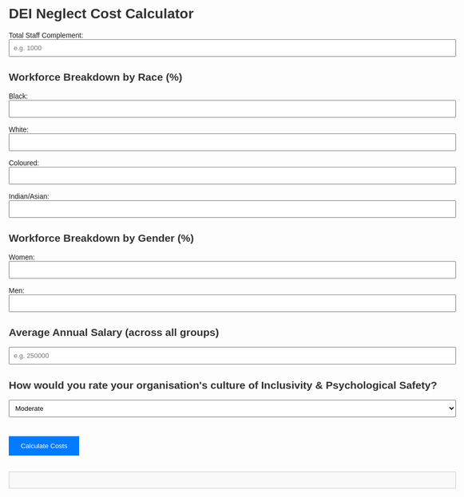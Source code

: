 <!DOCTYPE html>
<html lang="en">
<head>
  <meta charset="UTF-8" />
  <meta name="viewport" content="width=device-width, initial-scale=1.0" />
  <title>DEI Neglect Cost Calculator</title>
  <style>
    body {
      font-family: Arial, sans-serif;
      padding: 2rem;
      max-width: 900px;
      margin: auto;
    }
    h1, h2 {
      color: #333;
    }
    label {
      display: block;
      margin-top: 1rem;
    }
    input, select {
      padding: 0.5rem;
      width: 100%;
      box-sizing: border-box;
    }
    button {
      margin-top: 1.5rem;
      padding: 0.75rem 1.5rem;
      background-color: #007bff;
      color: #fff;
      border: none;
      cursor: pointer;
    }
    .result {
      margin-top: 2rem;
      padding: 1rem;
      border: 1px solid #ccc;
      background-color: #f9f9f9;
    }
  </style>
</head>
<body>
  <h1>DEI Neglect Cost Calculator</h1>

  <label>Total Staff Complement:</label>
  <input type="number" id="totalStaff" placeholder="e.g. 1000" />

  <h2>Workforce Breakdown by Race (%)</h2>
  <label>Black:</label>
  <input type="number" id="blackPct" />
  <label>White:</label>
  <input type="number" id="whitePct" />
  <label>Coloured:</label>
  <input type="number" id="colouredPct" />
  <label>Indian/Asian:</label>
  <input type="number" id="indianPct" />

  <h2>Workforce Breakdown by Gender (%)</h2>
  <label>Women:</label>
  <input type="number" id="womenPct" />
  <label>Men:</label>
  <input type="number" id="menPct" />

  <h2>Average Annual Salary (across all groups)</h2>
  <input type="number" id="avgSalary" placeholder="e.g. 250000" />

  <h2>How would you rate your organisation's culture of Inclusivity & Psychological Safety?</h2>
  <select id="rating">
    <option value="low">Poor</option>
    <option value="medium" selected>Moderate</option>
    <option value="high">Strong</option>
  </select>

  <button onclick="calculateCosts()">Calculate Costs</button>

  <div class="result" id="result"></div>

  <script>
    function calculateCosts() {
      const total = parseFloat(document.getElementById('totalStaff').value);
      const getPct = id => parseFloat(document.getElementById(id).value || 0) / 100;
      const avgSalary = parseFloat(document.getElementById('avgSalary').value || 0);

      const raceGroups = {
        black: { pct: getPct('blackPct'), turnoverRate: 0.04 },
        white: { pct: getPct('whitePct'), turnoverRate: 0.015 },
        coloured: { pct: getPct('colouredPct'), turnoverRate: 0.045 },
        indian: { pct: getPct('indianPct'), turnoverRate: 0.045 }
      };

      const absenteeismDays = 3;
      const presenteeismRate = 0.03;
      const rating = document.getElementById('rating').value;
      const reductionFactor = rating === 'high' ? 0.6 : rating === 'medium' ? 0.8 : 1.0;

      let turnoverCost = 0;
      let absenteeismCost = 0;
      let presenteeismCost = 0;

      for (const group of Object.values(raceGroups)) {
        const headcount = total * group.pct;
        const exits = headcount * group.turnoverRate;
        turnoverCost += exits * (1.5 * avgSalary);
        absenteeismCost += headcount * absenteeismDays * (avgSalary / 260);
        presenteeismCost += headcount * avgSalary * presenteeismRate;
      }

      turnoverCost *= reductionFactor;
      absenteeismCost *= reductionFactor;
      presenteeismCost *= reductionFactor;

      const totalCost = turnoverCost + absenteeismCost + presenteeismCost;

      document.getElementById('result').innerHTML = `
        <h2>Estimated Annual Cost of DEI Neglect</h2>
        <p><strong>Turnover:</strong> R ${turnoverCost.toLocaleString()}</p>
        <p><strong>Absenteeism:</strong> R ${absenteeismCost.toLocaleString()}</p>
        <p><strong>Presenteeism:</strong> R ${presenteeismCost.toLocaleString()}</p>
        <p><strong>Total:</strong> <strong>R ${totalCost.toLocaleString()}</strong></p>
      `;
    }
  </script>
</body>
</html>
